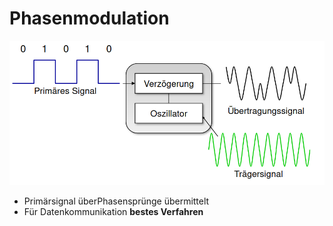 # Phasenmodulation

![](attachments/Phasenmodulation.png)

- Primärsignal überPhasensprünge übermittelt
- Für Datenkommunikation **bestes Verfahren**
